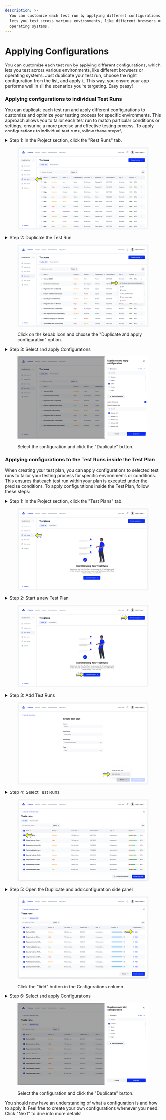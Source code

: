 ```yaml
---
description: >-
  You can customize each test run by applying different configurations, which
  lets you test across various environments, like different browsers or
  operating systems.
---
```


# Applying Configurations

You can customize each test run by applying different configurations, which lets you test across various environments, like different browsers or operating systems. Just duplicate your test run, choose the right configuration from the list, and apply it. This way, you ensure your app performs well in all the scenarios you're targeting. Easy peasy!

### **Applying configurations to individual Test Runs**

You can duplicate each test run and apply different configurations to customize and optimize your testing process for specific environments. This approach allows you to tailor each test run to match particular conditions or settings, ensuring a more precise and effective testing process. To apply configurations to individual test runs, follow these steps:\


<details>

<summary>Step 1: In the Project section, click the "Rest Runs" tab.</summary>

Go to the Project section and click on the "Test Test Runs" tab.

</details>

<figure><img src="../../.gitbook/assets/813_Test runs - Column filters (5).png" alt=""><figcaption></figcaption></figure>

<details>

<summary>Step 2: Duplicate the Test Run</summary>

In the Test Runs tab of your project, select the test run you want to apply configurations to.  Click on the kebab icon and choose the "Duplicate and apply configuration" option.

</details>

<figure><img src="../../.gitbook/assets/Test runs - Active - Bulk - Add to milestone (4).png" alt=""><figcaption><p>Click on the kebab icon and choose the "Duplicate and apply configuration" option.</p></figcaption></figure>

<details>

<summary>Step 3: Select and apply Configurations</summary>

Select the desired configuration from the list and apply it to the duplicated test run.

</details>

<figure><img src="../../.gitbook/assets/Test runs - Active - Bulk - Add to milestone-1.png" alt=""><figcaption><p>Select the configuration and click the "Duplicate" button.</p></figcaption></figure>

### **Applying configurations to the Test Runs inside the Test Plan**

When creating your test plan, you can apply configurations to selected test runs to tailor your testing process for specific environments or conditions. This ensures that each test run within your plan is executed under the precise conditions. To apply configurations inside the Test Plan, follow these steps:

<details>

<summary>Step 1: In the Project section, click the "Test Plans" tab.</summary>

Go to the Project section and click on the "Test Plans" tab.

</details>

<figure><img src="../../.gitbook/assets/971_Test Plans 25_Create test plan-1.png" alt=""><figcaption></figcaption></figure>

<details>

<summary>Step 2: Start a new Test Plan</summary>

Hit the "Create Test Plan" button.

</details>

<figure><img src="../../.gitbook/assets/971_Test Plans 25_Create test plan.png" alt=""><figcaption></figcaption></figure>

<details>

<summary>Step 3: Add Test Runs</summary>

Choose "Add Test Runs" from the actions.

</details>

<figure><img src="../../.gitbook/assets/972_Test Plans 26_Create test plan_Info (1).png" alt=""><figcaption></figcaption></figure>

<details>

<summary>Step 4: Select Test Runs</summary>

Check the boxes to add test runs to the "Selected" list.

</details>

<figure><img src="../../.gitbook/assets/974_Test Plans 28_Create test plan_Add test runs_Bulk_Add.png" alt=""><figcaption></figcaption></figure>

<details>

<summary>Step 5: Open the Duplicate and add configuration side panel</summary>

In the Create Test Plan flow of the Test Plans section, after selecting the test runs, click the "Add" button in the Configurations column of the table to apply configurations to the specific test run.

</details>

<figure><img src="../../.gitbook/assets/975_Test Plans 29_Create test plan_Add test runs_Selected_Add configurations.png" alt=""><figcaption><p>Click the "Add" button in the Configurations column.</p></figcaption></figure>

<details>

<summary>Step 6: Select and apply Configurations</summary>

Select the configuration from the list and apply it to the duplicated test run. This will customize the test run according to the specified environment or conditions.

</details>

<figure><img src="../../.gitbook/assets/Test Plans 53_Create test plan_Add test runs_Selected_Add configurations.png" alt=""><figcaption><p>Select the configuration and click the "Duplicate" button.</p></figcaption></figure>



You should now have an understanding of what a configuration is and how to apply it. Feel free to create your own configurations whenever you need. Click "Next" to dive into more details!
